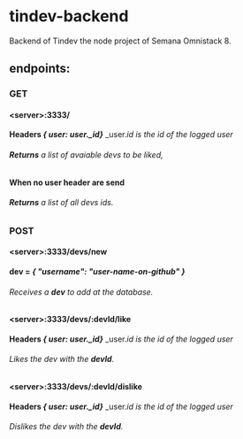 # tindev-backend
Backend of Tindev the node project of Semana Omnistack 8.

## endpoints:

### GET
#### \<server\>:3333/
**Headers _{ user: user.\_id}_**
_user._id is the id of the logged user_

###### **Returns** a list of avaiable devs to be liked,

**When no user header are send**
###### **Returns** a list of all devs ids.
  
### POST
#### \<server\>:3333/devs/new

**dev = _{ "username": "user-name-on-github" }_**
###### Receives a **dev** to add at the database.

#### \<server\>:3333/devs/**:devId**/like
**Headers _{ user: user.\_id}_**
_user._id is the id of the logged user_

###### Likes the dev with the **devId**.

#### \<server\>:3333/devs/**:devId**/dislike
**Headers _{ user: user.\_id}_**
_user._id is the id of the logged user_

###### Dislikes the dev with the **devId**.